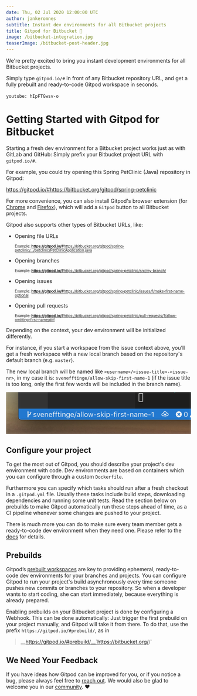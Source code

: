 ```yaml
---
date: Thu, 02 Jul 2020 12:00:00 UTC
author: jankeromnes
subtitle: Instant dev environments for all Bitbucket projects
title: Gitpod for Bitbucket 🚀
image: /bitbucket-integration.jpg
teaserImage: /bitbucket-post-header.jpg
---
```


We're pretty excited to bring you instant development environments for all Bitbucket projects.

Simply type `gitpod.io/#` in front of any Bitbucket repository URL, and get a fully prebuilt and ready-to-code Gitpod workspace in seconds.

`youtube: hIpFTGwsv-o`

# Getting Started with Gitpod for Bitbucket

Starting a fresh dev environment for a Bitbucket project works just as with GitLab and GitHub: Simply prefix your Bitbucket project URL with `gitpod.io/#`.

For example, you could try opening this Spring PetClinic (Java) repository in Gitpod:

https://gitpod.io/#https://bitbucket.org/gitpod/spring-petclinic

For more convenience, you can also install Gitpod's browser extension (for [Chrome](https://chrome.google.com/webstore/detail/gitpod-online-ide/dodmmooeoklaejobgleioelladacbeki) and [Firefox](https://addons.mozilla.org/firefox/addon/gitpod/)), which will add a `Gitpod` button to all Bitbucket projects.

Gitpod also supports other types of Bitbucket URLs, like:

 - Opening file URLs

   <p style="font-size: 70%;">Example: <a href="https://gitpod.io/#https://bitbucket.org/gitpod/spring-petclinic/src/master/src/main/java/org/springframework/samples/petclinic/PetClinicApplication.java" target="blank"><b style="font-weight:700;">https://gitpod.io/#</b>https://bitbucket.org/gitpod/spring-petclinic/.../petclinic/PetClinicApplication.java</a></p>
 - Opening branches

   <p style="font-size: 70%;">Example: <a href="https://gitpod.io/#https://bitbucket.org/gitpod/spring-petclinic/src/my-branch/" target="blank"><b style="font-weight:700;">https://gitpod.io/#</b>https://bitbucket.org/gitpod/spring-petclinic/src/my-branch/</a></p>
 - Opening issues

   <p style="font-size: 70%;">Example: <a href="https://gitpod.io/#https://bitbucket.org/gitpod/spring-petclinic/issues/1/make-first-name-optional" target="blank"><b style="font-weight:700;">https://gitpod.io/#</b>https://bitbucket.org/gitpod/spring-petclinic/issues/1/make-first-name-optional</a></p>
 - Opening pull requests

   <p style="font-size: 70%;">Example: <a href="https://gitpod.io/#https://bitbucket.org/gitpod/spring-petclinic/pull-requests/1/allow-omitting-first-name/diff" target="blank"><b style="font-weight:700;">https://gitpod.io/#</b>https://bitbucket.org/gitpod/spring-petclinic/pull-requests/1/allow-omitting-first-name/diff</a></p>

Depending on the context, your dev environment will be initialized differently.

For instance, if you start a workspace from the issue context above, you’ll get a fresh workspace with a new local branch based on the repository's default branch (e.g. `master`).

The new local branch will be named like `<username>/<issue-title>-<issue-nr>`, in my case it is:
`svenefftinge/allow-skip-first-name-1` (if the issue title is too long, only the first few words will be included in the branch name).

![GitLab Issue Context](./gitlab-support/gitlab-issue-context-status.png)

## Configure your project

To get the most out of Gitpod, you should describe your project's dev environment with code. Dev environments are based on containers which you can configure through a custom `Dockerfile`.

Furthermore you can specify which tasks should run after a fresh checkout in a `.gitpod.yml` file. Usually these tasks include build steps, downloading dependencies and running some unit tests. Read the section below on prebuilds to make Gitpod automatically run these steps ahead of time, as a CI pipeline whenever some changes are pushed to your project.

There is much more you can do to make sure every team member gets a ready-to-code dev environment when they need one. Please refer to the [docs](/docs/configuration/) for details.

## Prebuilds

Gitpod’s [prebuilt workspaces](/docs/prebuilds/) are key to providing ephemeral, ready-to-code dev environments for your branches and projects. You can configure Gitpod to run your project's build asynchronously every time someone pushes new commits or branches to your repository. So when a developer wants to start coding, she can start immediately, because everything is already prepared.

Enabling prebuilds on your Bitbucket project is done by configuring a Webhook. This can be done automatically: Just trigger the first prebuild on your project manually, and Gitpod will take it from there. To do that, use the prefix `https://gitpod.io/#prebuild/`, as in
> __https://gitpod.io/#prebuild/__`https://bitbucket.org/<myuser>/<myrepo>`

## We Need Your Feedback

If you have ideas how Gitpod can be improved for you, or if you notice a bug, please always feel free to [reach out](https://github.com/gitpod-io/gitpod/issues). We would also be glad to welcome you in our [community](https://community.gitpod.io). ❤️
